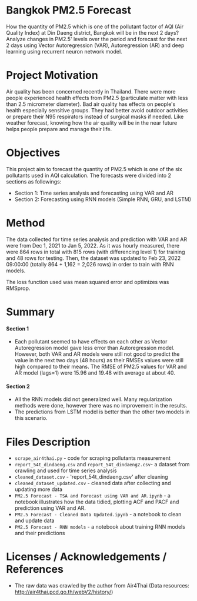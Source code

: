 # Bangkok PM2.5 Forecast
How the quantity of PM2.5 which is one of the pollutant factor of AQI (Air Quality Index) at Din Daeng district, Bangkok will be in the next 2 days? Analyze changes in PM2.5' levels over the period and forecast for the next 2 days using Vector Autoregression (VAR), Autoregression (AR) and deep learning using recurrent neuron network model.

# Project Motivation

Air quality has been concerned recently in Thailand. There were more people experienced health effects from PM2.5 
(particulate matter with less than 2.5 micrometer diameter).
Bad air quality has effects on people's health especially sensitive groups. 
They had better avoid outdoor activities or prepare their N95 respirators instead of surgical masks if needed. 
Like weather forecast, knowing how the air quality will be in the near future helps people prepare and manage their life.

# Objectives
This project aim to forecast the quantity of PM2.5 which is one of the six pollutants used in AQI calculation. The forecasts were divided into 2 sections as followings:
- Section 1: Time series analysis and forecasting using VAR and AR
- Section 2: Forecasting using RNN models (Simple RNN, GRU, and LSTM)

# Method
The data collected for time series analysis and prediction with VAR and AR were from Dec 1, 2021 to Jan 5, 2022. As it was hourly measured, there were 864 rows in total with 815 rows (with differencing level 1) for training and 48 rows for testing. Then, the dataset was updated to Feb 23, 2022 09:00:00 (totally 864 + 1,162 = 2,026 rows) in order to train with RNN models.

The loss function used was mean squared error and optimizes was RMSprop.

# Summary
#### Section 1
- Each pollutant seemed to have effects on each other as Vector Autoregression model gave less error than Autoregression model. However, both VAR and AR models were still not good to predict the value in the next two days (48 hours) as their RMSEs values were still high compared to their means. The RMSE of PM2.5 values for VAR and AR model (lags=1) were 15.96 and 19.48 with average at about 40.

#### Section 2
- All the RNN models did not generalized well. Many regularization methods were done, however there was no improvement in the results.
- The predictions from LSTM model is better than the other two models in this scenario.

# Files Description

- `scrape_air4thai.py` - code for scraping pollutants measurement
- `report_54t_dindaeng.csv` and `report_54t_dindaeng2.csv`- a dataset from crawling and used for time series analysis
- `cleaned_dataset.csv` - 'report_54t_dindaeng.csv' after cleaning
- `cleaned_dataset_updated.csv` - cleaned data after collecting and updating more data  
- `PM2.5 Forecast - TSA and Forecast using VAR and AR.ipynb` - a notebook illustrates how the data tidied, plotting ACF and PACF and prediction using VAR and AR.
- `PM2.5 Forecast - Cleaned Data Updated.ipynb` - a notebook to clean and update data 
- `PM2.5 Forecast - RNN models` - a notebook about training RNN models and their predictions


# Licenses / Acknowledgements / References

- The raw data was crawled by the author from Air4Thai (Data resources: http://air4thai.pcd.go.th/webV2/history/)


